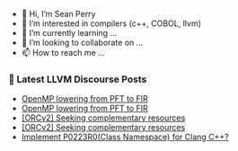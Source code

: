 - 👋 Hi, I’m Sean Perry
- 👀 I’m interested in compilers (c++, COBOL, llvm)
- 🌱 I’m currently learning ...
- 💞️ I’m looking to collaborate on ...
- 📫 How to reach me ...

<!---
s66perry/s66perry is a ✨ special ✨ repository because its `README.md` (this file) appears on your GitHub profile.
You can click the Preview link to take a look at your changes.
--->
### 📕 Latest LLVM Discourse Posts

<!-- DISCOURSE-LLVM:START -->
- [OpenMP lowering from PFT to FIR](https://discourse.llvm.org/t/openmp-lowering-from-pft-to-fir/75263?page=2#post_30)
- [OpenMP lowering from PFT to FIR](https://discourse.llvm.org/t/openmp-lowering-from-pft-to-fir/75263?page=2#post_29)
- [[ORCv2] Seeking complementary resources](https://discourse.llvm.org/t/orcv2-seeking-complementary-resources/75489#post_2)
- [[ORCv2] Seeking complementary resources](https://discourse.llvm.org/t/orcv2-seeking-complementary-resources/75489#post_1)
- [Implement P0223R0&lpar;Class Namespace&rpar; for Clang C++?](https://discourse.llvm.org/t/implement-p0223r0-class-namespace-for-clang-c/75485#post_2)
<!-- DISCOURSE-LLVM:END -->
